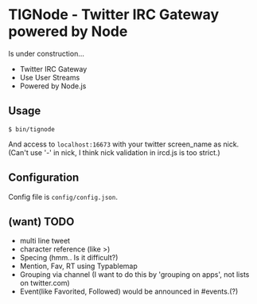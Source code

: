 # TIGNode - Twitter IRC Gateway powered by Node

Is under construction...

- Twitter IRC Gateway
- Use User Streams
- Powered by Node.js

## Usage
    $ bin/tignode

And access to ```localhost:16673``` with your twitter screen_name as nick.
(Can't use '-' in nick, I think nick validation in ircd.js is too strict.)

## Configuration
Config file is ```config/config.json```.

## (want) TODO
- multi line tweet
- character reference (like &gt;)
- Specing (hmm.. Is it difficult?)
- Mention, Fav, RT using Typablemap
- Grouping via channel (I want to do this by 'grouping on apps', not lists on twitter.com)
- Event(like Favorited, Followed) would be announced in #events.(?)

